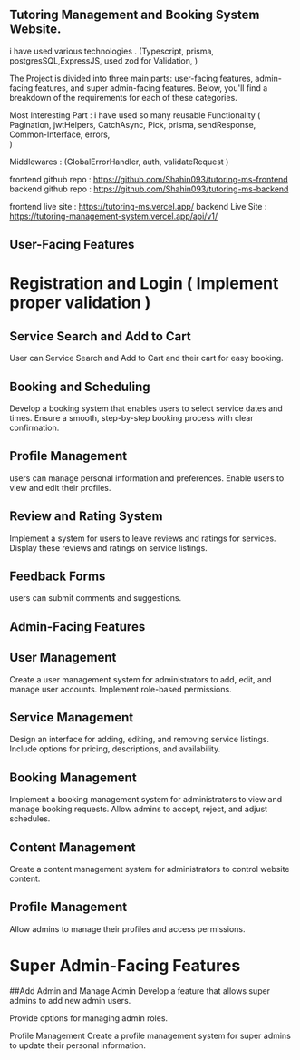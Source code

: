 ## Tutoring Management and Booking System Website.

i have used various technologies . (Typescript, prisma, postgresSQL,ExpressJS, used zod for Validation, )

The Project is divided into three main parts: user-facing features, admin-facing features, and super admin-facing features. Below, you'll find a breakdown of the requirements for each of these categories.

Most Interesting Part : i have used so many reusable Functionality (
Pagination, jwtHelpers, CatchAsync, Pick, prisma, sendResponse, Common-Interface, errors,  
)

Middlewares : (GlobalErrorHandler, auth, validateRequest )

frontend github repo : https://github.com/Shahin093/tutoring-ms-frontend
backend github repo : https://github.com/Shahin093/tutoring-ms-backend

frontend live site : https://tutoring-ms.vercel.app/
backend Live Site : https://tutoring-management-system.vercel.app/api/v1/

## User-Facing Features

# Registration and Login ( Implement proper validation )

## Service Search and Add to Cart

User can Service Search and Add to Cart and their cart for easy booking.

## Booking and Scheduling

Develop a booking system that enables users to select service dates and times.
Ensure a smooth, step-by-step booking process with clear confirmation.

## Profile Management

users can manage personal information and preferences.
Enable users to view and edit their profiles.

## Review and Rating System

Implement a system for users to leave reviews and ratings for services.
Display these reviews and ratings on service listings.

## Feedback Forms

users can submit comments and suggestions.

## Admin-Facing Features

## User Management

Create a user management system for administrators to add, edit, and manage user accounts.
Implement role-based permissions.

## Service Management

Design an interface for adding, editing, and removing service listings.
Include options for pricing, descriptions, and availability.

## Booking Management

Implement a booking management system for administrators to view and manage booking requests.
Allow admins to accept, reject, and adjust schedules.

## Content Management

Create a content management system for administrators to control website content.

## Profile Management

Allow admins to manage their profiles and access permissions.

# Super Admin-Facing Features

##Add Admin and Manage Admin
Develop a feature that allows super admins to add new admin users.

Provide options for managing admin roles.

Profile Management
Create a profile management system for super admins to update their personal information.
